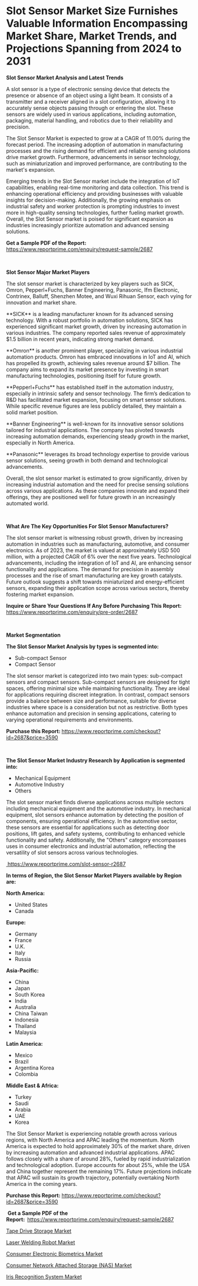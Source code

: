 <p><h1>Slot Sensor Market Size Furnishes Valuable Information Encompassing Market Share, Market Trends, and Projections Spanning from 2024 to 2031</h1></p><p><strong>Slot Sensor Market Analysis and Latest Trends</strong></p>
<p><p>A slot sensor is a type of electronic sensing device that detects the presence or absence of an object using a light beam. It consists of a transmitter and a receiver aligned in a slot configuration, allowing it to accurately sense objects passing through or entering the slot. These sensors are widely used in various applications, including automation, packaging, material handling, and robotics due to their reliability and precision.</p><p>The Slot Sensor Market is expected to grow at a CAGR of 11.00% during the forecast period. The increasing adoption of automation in manufacturing processes and the rising demand for efficient and reliable sensing solutions drive market growth. Furthermore, advancements in sensor technology, such as miniaturization and improved performance, are contributing to the market's expansion. </p><p>Emerging trends in the Slot Sensor market include the integration of IoT capabilities, enabling real-time monitoring and data collection. This trend is enhancing operational efficiency and providing businesses with valuable insights for decision-making. Additionally, the growing emphasis on industrial safety and worker protection is prompting industries to invest more in high-quality sensing technologies, further fueling market growth. Overall, the Slot Sensor market is poised for significant expansion as industries increasingly prioritize automation and advanced sensing solutions.</p></p>
<p><strong>Get a Sample PDF of the Report:&nbsp;</strong> <a href="https://www.reportprime.com/enquiry/request-sample/2687">https://www.reportprime.com/enquiry/request-sample/2687</a></p>
<p>&nbsp;</p>
<p><strong>Slot Sensor Major Market Players</strong></p>
<p><p>The slot sensor market is characterized by key players such as SICK, Omron, Pepperl+Fuchs, Banner Engineering, Panasonic, Ifm Electronic, Contrinex, Balluff, Shenzhen Motee, and Wuxi Rihuan Sensor, each vying for innovation and market share.</p><p>**SICK** is a leading manufacturer known for its advanced sensing technology. With a robust portfolio in automation solutions, SICK has experienced significant market growth, driven by increasing automation in various industries. The company reported sales revenue of approximately $1.5 billion in recent years, indicating strong market demand.</p><p>**Omron** is another prominent player, specializing in various industrial automation products. Omron has embraced innovations in IoT and AI, which has propelled its growth, achieving sales revenue around $7 billion. The company aims to expand its market presence by investing in smart manufacturing technologies, positioning itself for future growth.</p><p>**Pepperl+Fuchs** has established itself in the automation industry, especially in intrinsic safety and sensor technology. The firm’s dedication to R&D has facilitated market expansion, focusing on smart sensor solutions. While specific revenue figures are less publicly detailed, they maintain a solid market position.</p><p>**Banner Engineering** is well-known for its innovative sensor solutions tailored for industrial applications. The company has pivoted towards increasing automation demands, experiencing steady growth in the market, especially in North America.</p><p>**Panasonic** leverages its broad technology expertise to provide various sensor solutions, seeing growth in both demand and technological advancements.</p><p>Overall, the slot sensor market is estimated to grow significantly, driven by increasing industrial automation and the need for precise sensing solutions across various applications. As these companies innovate and expand their offerings, they are positioned well for future growth in an increasingly automated world.</p></p>
<p>&nbsp;</p>
<p><strong>What Are The Key Opportunities For Slot Sensor Manufacturers?</strong></p>
<p><p>The slot sensor market is witnessing robust growth, driven by increasing automation in industries such as manufacturing, automotive, and consumer electronics. As of 2023, the market is valued at approximately USD 500 million, with a projected CAGR of 6% over the next five years. Technological advancements, including the integration of IoT and AI, are enhancing sensor functionality and applications. The demand for precision in assembly processes and the rise of smart manufacturing are key growth catalysts. Future outlook suggests a shift towards miniaturized and energy-efficient sensors, expanding their application scope across various sectors, thereby fostering market expansion.</p></p>
<p><strong>Inquire or Share Your Questions If Any Before Purchasing This Report:</strong> <a href="https://www.reportprime.com/enquiry/pre-order/2687">https://www.reportprime.com/enquiry/pre-order/2687</a></p>
<p>&nbsp;</p>
<p><strong>Market Segmentation</strong></p>
<p><strong>The Slot Sensor Market Analysis by types is segmented into:</strong></p>
<p><ul><li>Sub-compact Sensor</li><li>Compact Sensor</li></ul></p>
<p><p>The slot sensor market is categorized into two main types: sub-compact sensors and compact sensors. Sub-compact sensors are designed for tight spaces, offering minimal size while maintaining functionality. They are ideal for applications requiring discreet integration. In contrast, compact sensors provide a balance between size and performance, suitable for diverse industries where space is a consideration but not as restrictive. Both types enhance automation and precision in sensing applications, catering to varying operational requirements and environments.</p></p>
<p><strong>Purchase this Report:&nbsp;</strong><a href="https://www.reportprime.com/checkout?id=2687&price=3590">https://www.reportprime.com/checkout?id=2687&price=3590</a></p>
<p>&nbsp;</p>
<p><strong>The Slot Sensor Market Industry Research by Application is segmented into:</strong></p>
<p><ul><li>Mechanical Equipment</li><li>Automotive Industry</li><li>Others</li></ul></p>
<p><p>The slot sensor market finds diverse applications across multiple sectors including mechanical equipment and the automotive industry. In mechanical equipment, slot sensors enhance automation by detecting the position of components, ensuring operational efficiency. In the automotive sector, these sensors are essential for applications such as detecting door positions, lift gates, and safety systems, contributing to enhanced vehicle functionality and safety. Additionally, the "Others" category encompasses uses in consumer electronics and industrial automation, reflecting the versatility of slot sensors across various technologies.</p></p>
<p><a href="https://www.reportprime.com/slot-sensor-r2687">&nbsp;https://www.reportprime.com/slot-sensor-r2687</a></p>
<p><strong>In terms of Region, the Slot Sensor Market Players available by Region are:</strong></p>
<p>
    <p> <strong> North America: </strong>
        <ul>
            <li>United States</li>
            <li>Canada</li>
        </ul>
        </p> 
    <p> <strong> Europe: </strong>
        <ul>
            <li>Germany</li>
            <li>France</li>
            <li>U.K.</li>
            <li>Italy</li>
            <li>Russia</li>
        </ul>
        </p> 
    <p> <strong> Asia-Pacific: </strong>
        <ul>
            <li>China</li>
            <li>Japan</li>
            <li>South Korea</li>
            <li>India</li>
            <li>Australia</li>
            <li>China Taiwan</li>
            <li>Indonesia</li>
            <li>Thailand</li>
            <li>Malaysia</li>
        </ul>
        </p> 
    <p> <strong> Latin America: </strong>
        <ul>
            <li>Mexico</li>
            <li>Brazil</li>
            <li>Argentina Korea</li>
            <li>Colombia</li>
        </ul>
        </p> 
    <p> <strong> Middle East & Africa: </strong>
        <ul>
            <li>Turkey</li>
            <li>Saudi</li>
            <li>Arabia</li>
            <li>UAE</li>
            <li>Korea</li>
        </ul>
    </p>
    </p>
<p><p>The Slot Sensor Market is experiencing notable growth across various regions, with North America and APAC leading the momentum. North America is expected to hold approximately 30% of the market share, driven by increasing automation and advanced industrial applications. APAC follows closely with a share of around 28%, fueled by rapid industrialization and technological adoption. Europe accounts for about 25%, while the USA and China together represent the remaining 17%. Future projections indicate that APAC will sustain its growth trajectory, potentially overtaking North America in the coming years.</p></p>
<p><strong>Purchase this Report: </strong><a href="https://www.reportprime.com/checkout?id=2687&price=3590">https://www.reportprime.com/checkout?id=2687&price=3590</a></p>
<p>&nbsp;<strong>Get a Sample PDF of the Report:&nbsp;&nbsp;</strong><a href="https://www.reportprime.com/enquiry/request-sample/2687">https://www.reportprime.com/enquiry/request-sample/2687</a></p>
<p><strong></strong></p>
<p><p><a href="https://github.com/ryanbell8967/Market-Research-Report-List-1/blob/main/tape-drive-storage-market.md">Tape Drive Storage Market</a></p><p><a href="https://www.linkedin.com/pulse/insights-laser-welding-robot-market-players-size-geographical-hc2pe?trackingId=uf9PUYbLS4C6jAoaqRi4XA%3D%3D">Laser Welding Robot Market</a></p><p><a href="https://issuu.com/reportprime-2/docs/consumer-electronic-biometrics-mark_2f884a99f35486">Consumer Electronic Biometrics Market</a></p><p><a href="https://issuu.com/reportprime-2/docs/consumer-network-attached-storage-n_0e9e122cbcb726">Consumer Network Attached Storage (NAS) Market</a></p><p><a href="https://www.linkedin.com/pulse/iris-recognition-system-market-size-share-trends-analysis-tp3me?trackingId=r5%2F%2F89CRTXCdGYSgcpAIag%3D%3D">Iris Recognition System Market</a></p></p>